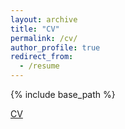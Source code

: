 ```yaml
---
layout: archive
title: "CV"
permalink: /cv/
author_profile: true
redirect_from:
  - /resume
---
```


{% include base_path %}


[CV](/files/GaoWayne_CV.pdf)

